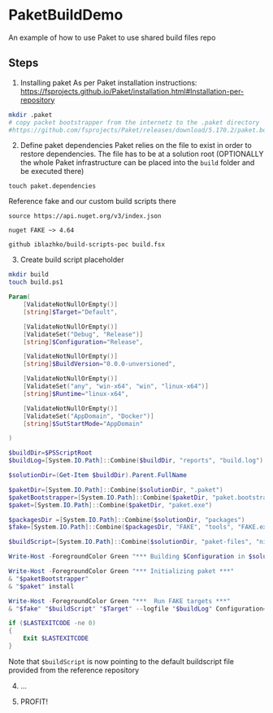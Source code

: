 # PaketBuildDemo
An example of how to use Paket to use shared build files repo

## Steps

1. Installing paket
As per Paket installation instructions: https://fsprojects.github.io/Paket/installation.html#Installation-per-repository
``` bash
mkdir .paket
# copy packet bootstrapper from the internetz to the .paket directory
#https://github.com/fsprojects/Paket/releases/download/5.170.2/paket.bootstrapper.exe

```

2. Define paket dependencies
Paket relies on the file to exist in order to restore dependencies. The file has to be at a solution root (OPTIONALLY the whole Paket infrastructure can be placed into the `build` folder and be executed there)

```
touch paket.dependencies
```

Reference fake and our custom build scripts there

``` paket
source https://api.nuget.org/v3/index.json

nuget FAKE ~> 4.64

github iblazhko/build-scripts-poc build.fsx
```

3. Create build script placeholder
``` bash
mkdir build
touch build.ps1
```

``` powershell
Param(
    [ValidateNotNullOrEmpty()]
    [string]$Target="Default",

    [ValidateNotNullOrEmpty()]
    [ValidateSet("Debug", "Release")]
    [string]$Configuration="Release",

    [ValidateNotNullOrEmpty()]
    [string]$BuildVersion="0.0.0-unversioned",

    [ValidateNotNullOrEmpty()]
    [ValidateSet("any", "win-x64", "win", "linux-x64")]
    [string]$Runtime="linux-x64", 

    [ValidateNotNullOrEmpty()]
    [ValidateSet("AppDomain", "Docker")]
    [string]$SutStartMode="AppDomain"

)

$buildDir=$PSScriptRoot
$buildLog=[System.IO.Path]::Combine($buildDir, "reports", "build.log")

$solutionDir=(Get-Item $buildDir).Parent.FullName

$paketDir=[System.IO.Path]::Combine($solutionDir, ".paket")
$paketBootstrapper=[System.IO.Path]::Combine($paketDir, "paket.bootstrapper.exe")
$paket=[System.IO.Path]::Combine($paketDir, "paket.exe")

$packagesDir =[System.IO.Path]::Combine($solutionDir, "packages")
$fake=[System.IO.Path]::Combine($packagesDir, "FAKE", "tools", "FAKE.exe")

$buildScript=[System.IO.Path]::Combine($solutionDir, "paket-files", "ninjaboy", "build-scripts-poc", "build.fsx" )

Write-Host -ForegroundColor Green "*** Building $Configuration in $solutionDir ***"

Write-Host -ForegroundColor Green "*** Initializing paket ***"
& "$paketBootstrapper"
& "$paket" install

Write-Host -ForegroundColor Green "***  Run FAKE targets ***"
& "$fake" "$buildScript" "$Target" --logfile "$buildLog" Configuration="$Configuration" BuildVersion="$BuildVersion" Runtime="$Runtime" SutStartMode="$SutStartMode"

if ($LASTEXITCODE -ne 0)
{
    Exit $LASTEXITCODE
}
```

Note that `$buildScript` is now pointing to the default buildscript file provided from the reference repository

4. ...

5. PROFIT!